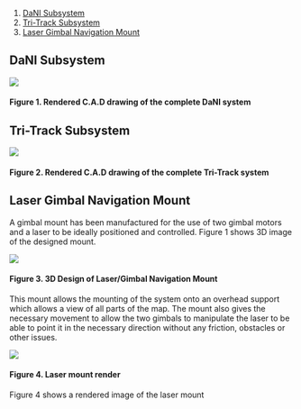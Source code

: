 1. [DaNI Subsystem](#dani-subsystem)
2. [Tri-Track Subsystem](#tri-track-subsystem)
3. [Laser Gimbal Navigation Mount](#laser-gimbal-navigation-mount)



## DaNI Subsystem

![](https://github.com/lboroEESE-16ELD002/I-ProjectDocs/blob/master/Portfolio%20SC/DaNI%20screengrab.PNG)

#### Figure 1. Rendered C.A.D drawing of the complete DaNI system 


## Tri-Track Subsystem

![](https://github.com/lboroEESE-16ELD002/I-ProjectDocs/blob/master/Portfolio%20SC/Tri-track%20screengrab.PNG)

#### Figure 2. Rendered C.A.D drawing of the complete Tri-Track system 


## Laser Gimbal Navigation Mount

A gimbal mount has been manufactured for the use of two gimbal motors and a laser to be ideally positioned and controlled. Figure 1 shows 3D image of the designed mount. 

<p align="left">
<img src="https://github.com/lboroEESE-16ELD002/I-Portfolio/blob/master/concept%20drawing/Laser%20Gimbal%20Concept.PNG">
</p>

#### Figure 3. 3D Design of Laser/Gimbal Navigation Mount

This mount allows the mounting of the system onto an overhead support which allows a view of all parts of the map. 
The mount also gives the necessary movement to allow the two gimbals to manipulate the laser to be able to point it in the necessary direction without any friction, obstacles or other issues.

<p align="left">
<img src="https://github.com/lboroEESE-16ELD002/I-ProjectDocs/blob/master/Portfolio%20SC/LaserRender.PNG">
</p>


#### Figure 4. Laser mount render

Figure 4 shows a rendered image of the laser mount